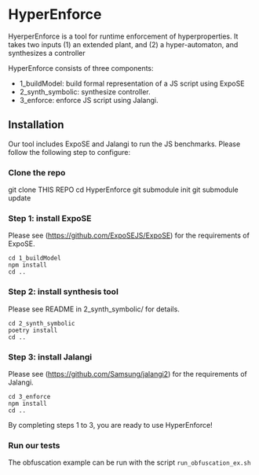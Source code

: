 
# HyperEnforce
HyerperEnforce is a tool for runtime enforcement of hyperproperties.
It takes two inputs (1) an extended plant, and (2) a hyper-automaton,
and synthesizes a controller

HyperEnforce consists of three components:
- 1_buildModel: build formal representation of a JS script using ExpoSE
- 2_synth_symbolic: synthesize controller.
- 3_enforce: enforce JS script using Jalangi.

## Installation
Our tool includes ExpoSE and Jalangi to run the JS benchmarks.
Please follow the following step to configure:

### Clone the repo
git clone THIS REPO
cd HyperEnforce
git submodule init
git submodule update


### Step 1: install ExpoSE

Please see (https://github.com/ExpoSEJS/ExpoSE) for the requirements of ExpoSE.
```
cd 1_buildModel
npm install
cd ..
```


### Step 2: install synthesis tool
Please see README in 2_synth_symbolic/ for details.
```
cd 2_synth_symbolic
poetry install
cd ..
```


### Step 3: install Jalangi
Please see (https://github.com/Samsung/jalangi2) for the requirements of Jalangi.
```
cd 3_enforce
npm install
cd ..
```

By completing steps 1 to 3,  you are ready to use HyperEnforce!

### Run our tests

The obfuscation example can be run with the script `run_obfuscation_ex.sh`
